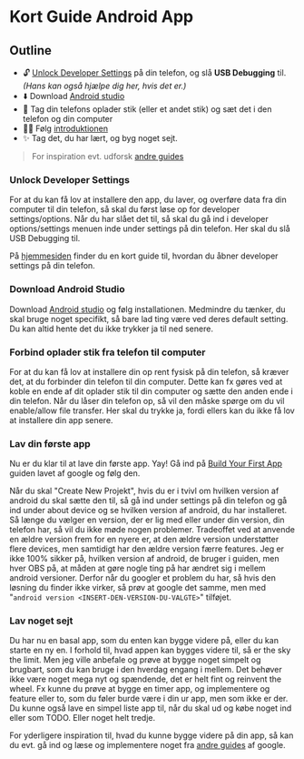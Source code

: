 # Kort Guide Android App

## Outline 

- 🔓 [Unlock Developer Settings](https://www.hardreset.info/devices/huawei/huawei-p30-lite/faq/tips-tricks/how-to-open-developer-options-in-android-device/) på din telefon, og slå __USB Debugging__ til. _(Hans kan også hjælpe dig her, hvis det er.)_
- ⬇️ Download [Android studio](https://developer.android.com/studio)
- 🔌 Tag din telefons oplader stik (eller et andet stik) og sæt det i den telefon og din computer
- 🚶‍♀️ Følg [introduktionen](https://developer.android.com/training/basics/firstapp)
- ✨ Tag det, du har lært, og byg noget sejt.
> For inspiration evt. udforsk [andre guides](https://developer.android.com/guide)

### Unlock Developer Settings

For at du kan få lov at installere den app, du laver, og overføre data fra din computer til din telefon, så skal du først løse op for developer settings/options.
Når du har slået det til, så skal du gå ind i developer options/settings menuen inde under settings på din telefon.
Her skal du slå USB Debugging til.

På [hjemmesiden](https://www.hardreset.info/devices/huawei/huawei-p30-lite/faq/tips-tricks/how-to-open-developer-options-in-android-device/) finder du en kort guide til, hvordan du åbner developer settings på din telefon.


### Download Android Studio

Download [Android studio](https://developer.android.com/studio) og følg installationen. Medmindre du tænker, du skal bruge noget specifikt, så bare lad ting være ved deres default setting. Du kan altid hente det du ikke trykker ja til ned senere.

### Forbind oplader stik fra telefon til computer

For at du kan få lov at installere din op rent fysisk på din telefon, så kræver det, at du forbinder din telefon til din computer.
Dette kan fx gøres ved at koble en ende af dit oplader stik til din computer og sætte den anden ende i din telefon.
Når du låser din telefon op, så vil den måske spørge om du vil enable/allow file transfer. Her skal du trykke ja, fordi ellers kan du ikke få lov at installere din app senere.

### Lav din første app

Nu er du klar til at lave din første app. Yay!
Gå ind på [Build Your First App](https://developer.android.com/training/basics/firstapp) guiden lavet af google og følg den.

Når du skal "Create New Projekt", hvis du er i tvivl om hvilken version af android du skal sætte den til, så gå ind under settings på din telefon og gå ind under about device og se hvilken version af android, du har installeret.
Så længe du vælger en version, der er lig med eller under din version, din telefon har, så vil du ikke møde nogen problemer.
Tradeoffet ved at anvende en ældre version frem for en nyere er, at den ældre version understøtter flere devices, men samtidigt har den ældre version færre features.
Jeg er ikke 100% sikker på, hvilken version af android, de bruger i guiden, men hver OBS på, at måden at gøre nogle ting på har ændret sig i mellem android versioner.
Derfor når du googler et problem du har, så hvis den løsning du finder ikke virker, så prøv at google det samme, men med "`android version <INSERT-DEN-VERSION-DU-VALGTE>`" tilføjet.


### Lav noget sejt 

Du har nu en basal app, som du enten kan bygge videre på, eller du kan starte en ny en.
I forhold til, hvad appen kan bygges videre til, så er the sky the limit.
Men jeg ville anbefale og prøve at bygge noget simpelt og brugbart, som du kan bruge i den hverdag engang i mellem.
Det behøver ikke være noget mega nyt og spændende, det er helt fint og reinvent the wheel. Fx kunne du prøve at bygge en timer app, og implementere og feature eller to, som du føler burde være i din ur app, men som ikke er der.
Du kunne også lave en simpel liste app til, når du skal ud og købe noget ind eller som TODO.
Eller noget helt tredje.

For yderligere inspiration til, hvad du kunne bygge videre på din app, så kan du evt. gå ind og læse og implementere noget fra [andre guides](https://developer.android.com/guide) af google.
